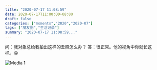 ```yaml
---
title: "2020-07-17 11:08:59"
date: 2020-07-17T11:00:00+08:00
draft: false
categories: ["moments","2020","2020-07"]
tags: ["朋友圈","生活记录"]
summary: "2020-07-17 11:08:59..."
---
```


问：我对象总给我拍出这样的丑照怎么办？
答：很正常。他的视角中你就长这样。🙃

![Media 1](/Moments/photos/2020-07-17/202007171108590.jpg)

